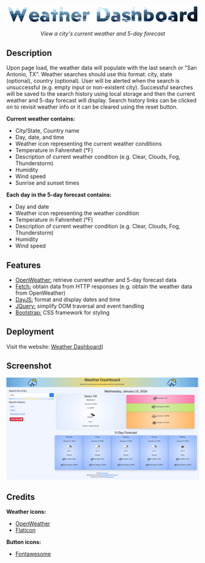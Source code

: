 <div style="text-align: center;">
<img src="./assets/images/title.png" alt="Title of project (Weather Dashboard) with rainy city background"></br>
</br>
<i>View a city's current weather and 5-day forecast</i></div>

## Description

Upon page load, the weather data will populate with the last search or "San Antonio, TX". Weather searches should use this format: city, state (optional), country (optional). User will be alerted when the search is unsuccessful (e.g. empty input or non-existent city). Successful searches will be saved to the search history using local storage and then the current weather and 5-day forecast will display. Search history links can be clicked on to revisit weather info or it can be cleared using the reset button.

**Current weather contains:**

* City/State, Country name
* Day, date, and time
* Weather icon representing the current weather conditions
* Temperature in Fahrenheit (°F)
* Description of current weather condition (e.g. Clear, Clouds, Fog, Thunderstorm)
* Humidity
* Wind speed
* Sunrise and sunset times

**Each day in the 5-day forecast contains:**

* Day and date
* Weather icon representing the weather condition
* Temperature in Fahrenheit (°F)
* Description of current weather condition (e.g. Clear, Clouds, Fog, Thunderstorm)
* Humidity
* Wind speed

## Features

* [OpenWeather:](https://www.openweathermap.org) retrieve current weather and 5-day forecast data
* [Fetch:](https://developer.mozilla.org/en-US/docs/Web/API/Fetch_API) obtain data from HTTP responses (e.g. obtain the weather data from OpenWeather)
* [DayJS:](https://day.js.org/) format and display dates and time
* [JQuery:](https://jquery.com) simplify DOM traversal and event handling
* [Bootstrap:](https://www.getbootstrap.com) CSS framework for styling

## Deployment

Visit the website: [Weather Dashboard](https://wheather-dashboard.vercel.app/))

## Screenshot

![Screenshot of Weather Dashboard website](./assets/images/preview.png)

## Credits

**Weather icons:**

* [OpenWeather](https://www.openweathermap.org)
* [Flaticon](https://www.flaticon.com)

**Button icons:**

* [Fontawesome](https://fontawesome.com)


